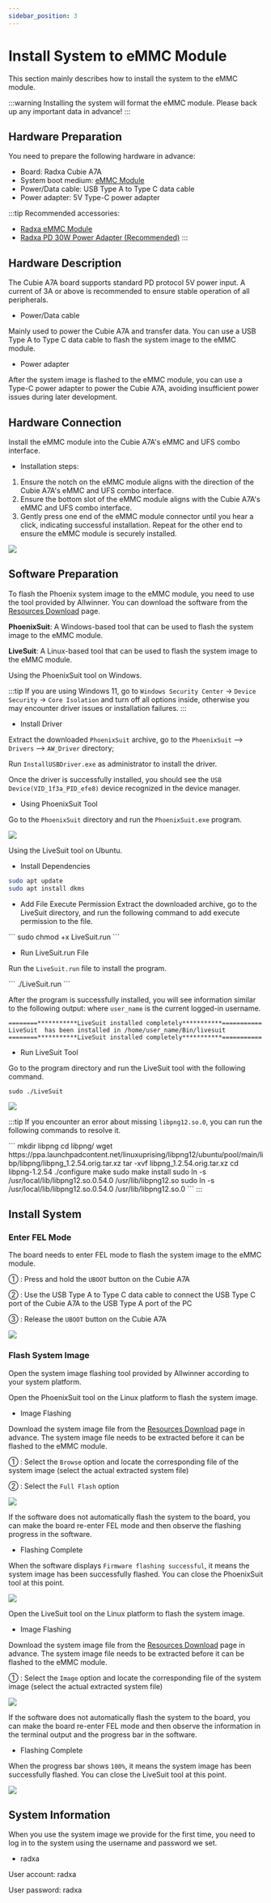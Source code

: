```yaml
---
sidebar_position: 3
---
```


# Install System to eMMC Module

This section mainly describes how to install the system to the eMMC module.

:::warning
Installing the system will format the eMMC module. Please back up any important data in advance!
:::

## Hardware Preparation

You need to prepare the following hardware in advance:

- Board: Radxa Cubie A7A
- System boot medium: [eMMC Module](https://radxa.com/products/accessories/emmc-module)
- Power/Data cable: USB Type A to Type C data cable
- Power adapter: 5V Type-C power adapter

:::tip
Recommended accessories:

- [Radxa eMMC Module](https://radxa.com/products/accessories/emmc-module)
- [Radxa PD 30W Power Adapter (Recommended)](https://radxa.com/products/accessories/power-pd-30w)
  :::

## Hardware Description

The Cubie A7A board supports standard PD protocol 5V power input. A current of 3A or above is recommended to ensure stable operation of all peripherals.

- Power/Data cable

Mainly used to power the Cubie A7A and transfer data. You can use a USB Type A to Type C data cable to flash the system image to the eMMC module.

- Power adapter

After the system image is flashed to the eMMC module, you can use a Type-C power adapter to power the Cubie A7A, avoiding insufficient power issues during later development.

## Hardware Connection

Install the eMMC module into the Cubie A7A's eMMC and UFS combo interface.

- Installation steps:

1. Ensure the notch on the eMMC module aligns with the direction of the Cubie A7A's eMMC and UFS combo interface.
2. Ensure the bottom slot of the eMMC module aligns with the Cubie A7A's eMMC and UFS combo interface.
3. Gently press one end of the eMMC module connector until you hear a click, indicating successful installation. Repeat for the other end to ensure the eMMC module is securely installed.

<div style={{textAlign: 'center'}}>
  <img src="/en/img/cubie/a7a/a7a-emmc.webp" style={{width: '100%', maxWidth: '1200px'}} />
</div>

## Software Preparation

To flash the Phoenix system image to the eMMC module, you need to use the tool provided by Allwinner. You can download the software from the [Resources Download](../../../download) page.

**PhoenixSuit**: A Windows-based tool that can be used to flash the system image to the eMMC module.

**LiveSuit**: A Linux-based tool that can be used to flash the system image to the eMMC module.

<Tabs queryString="platform">

<TabItem value="Windows">

Using the PhoenixSuit tool on Windows.

:::tip
If you are using Windows 11, go to `Windows Security Center` → `Device Security` → `Core Isolation` and turn off all options inside, otherwise you may encounter driver issues or installation failures.
:::

- Install Driver

Extract the downloaded `PhoenixSuit` archive, go to the `PhoenixSuit` --> `Drivers` --> `AW_Driver` directory;

Run `InstallUSBDriver.exe` as administrator to install the driver.

Once the driver is successfully installed, you should see the `USB Device(VID_1f3a_PID_efe8)` device recognized in the device manager.

- Using PhoenixSuit Tool

Go to the `PhoenixSuit` directory and run the `PhoenixSuit.exe` program.

<div style={{textAlign: 'center'}}>
  <img src="/en/img/cubie/a7a/a7a-phoenixsuit-windows-1.webp" style={{width: '80%', maxWidth: '1200px'}} />
</div>

</TabItem>

<TabItem value="Linux">

Using the LiveSuit tool on Ubuntu.

- Install Dependencies

```bash
sudo apt update
sudo apt install dkms
```

- Add File Execute Permission
  Extract the downloaded archive, go to the LiveSuit directory, and run the following command to add execute permission to the file.

<NewCodeBlock tip="Host-Linux$" type="host">
```
sudo chmod +x LiveSuit.run
```
</NewCodeBlock>

- Run LiveSuit.run File

Run the `LiveSuit.run` file to install the program.

<NewCodeBlock tip="Host-Linux$" type="host">
```
./LiveSuit.run
```
</NewCodeBlock>

After the program is successfully installed, you will see information similar to the following output: where `user_name` is the current logged-in username.

```
========***********LiveSuit installed completely***********===========
LiveSuit  has been installed in /home/user_name/Bin/livesuit
========***********LiveSuit installed completely***********===========
```

- Run LiveSuit Tool

Go to the program directory and run the LiveSuit tool with the following command.
<NewCodeBlock tip="Host-Linux$" type="host">

```
sudo ./LiveSuit
```

</NewCodeBlock>

<div style={{textAlign: 'center'}}>
  <img src="/en/img/cubie/a7a/a7a-livesuit-linux-1.webp" style={{width: '80%', maxWidth: '1200px'}} />
</div>

:::tip
If you encounter an error about missing `libpng12.so.0`, you can run the following commands to resolve it.

<NewCodeBlock tip="Host-Linux$" type="host">
```
mkdir libpng
cd libpng/
wget https://ppa.launchpadcontent.net/linuxuprising/libpng12/ubuntu/pool/main/libp/libpng/libpng_1.2.54.orig.tar.xz
tar -xvf libpng_1.2.54.orig.tar.xz
cd libpng-1.2.54
./configure
make
sudo make install
sudo ln -s /usr/local/lib/libpng12.so.0.54.0 /usr/lib/libpng12.so
sudo ln -s /usr/local/lib/libpng12.so.0.54.0 /usr/lib/libpng12.so.0
```
</NewCodeBlock>
:::

</TabItem>

</Tabs>

## Install System

### Enter FEL Mode

The board needs to enter FEL mode to flash the system image to the eMMC module.

① : Press and hold the `UBOOT` button on the Cubie A7A

② : Use the USB Type A to Type C data cable to connect the USB Type C port of the Cubie A7A to the USB Type A port of the PC

③ : Release the `UBOOT` button on the Cubie A7A

<div style={{textAlign: 'center'}}>
  <img src="/en/img/cubie/a7a/a7a-write-mode.webp" style={{width: '100%', maxWidth: '1200px'}} />
</div>

### Flash System Image

Open the system image flashing tool provided by Allwinner according to your system platform.

<Tabs queryString="platform">

<TabItem value="Windows">

Open the PhoenixSuit tool on the Linux platform to flash the system image.

- Image Flashing

Download the system image file from the [Resources Download](../../../download) page in advance. The system image file needs to be extracted before it can be flashed to the eMMC module.

① : Select the `Browse` option and locate the corresponding file of the system image (select the actual extracted system file)

② : Select the `Full Flash` option

<div style={{textAlign: 'center'}}>
  <img src="/en/img/cubie/a7a/a7a-phoenixsuit-windows-2.webp" style={{width: '80%', maxWidth: '1200px'}} />
</div>

If the software does not automatically flash the system to the board, you can make the board re-enter FEL mode and then observe the flashing progress in the software.

- Flashing Complete

When the software displays `Firmware flashing successful`, it means the system image has been successfully flashed. You can close the PhoenixSuit tool at this point.

<div style={{textAlign: 'center'}}>
  <img src="/en/img/cubie/a7a/a7a-phoenixsuit-windows-3.webp" style={{width: '80%', maxWidth: '1200px'}} />
</div>
</TabItem>

<TabItem value="Linux">

Open the LiveSuit tool on the Linux platform to flash the system image.

- Image Flashing

Download the system image file from the [Resources Download](../../download) page in advance. The system image file needs to be extracted before it can be flashed to the eMMC module.

① : Select the `Image` option and locate the corresponding file of the system image (select the actual extracted system file)

<div style={{textAlign: 'center'}}>
  <img src="/en/img/cubie/a7a/a7a-livesuit-linux-2.webp" style={{width: '80%', maxWidth: '1200px'}} />
</div>

If the software does not automatically flash the system to the board, you can make the board re-enter FEL mode and then observe the information in the terminal output and the progress bar in the software.

- Flashing Complete

When the progress bar shows `100%`, it means the system image has been successfully flashed. You can close the LiveSuit tool at this point.

<div style={{textAlign: 'center'}}>
  <img src="/en/img/cubie/a7a/a7a-livesuit-linux-3.webp" style={{width: '80%', maxWidth: '1200px'}} />
</div>

</TabItem>

</Tabs>

## System Information

When you use the system image we provide for the first time, you need to log in to the system using the username and password we set.

- radxa

User account: radxa

User password: radxa
